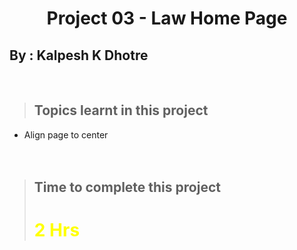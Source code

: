 # <center>**Project 03 - Law Home Page**</center>

## **By : Kalpesh K Dhotre**
<br>

> ## Topics learnt in this project
- Align page to center
<br><br><br>

> ## Time to complete this project 
> # <font color="Yellow">**2 Hrs**</font>